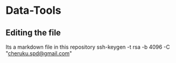 # Data-Tools
## Editing the file
Its a markdown file in this repository
ssh-keygen -t rsa -b 4096 -C "cheruku.spd@gmail.com"
